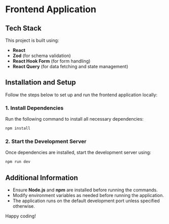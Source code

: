 # Frontend Application

## Tech Stack
This project is built using:
- **React**
- **Zod** (for schema validation)
- **React Hook Form** (for form handling)
- **React Query** (for data fetching and state management)

## Installation and Setup
Follow the steps below to set up and run the frontend application locally:

### 1. Install Dependencies
Run the following command to install all necessary dependencies:
```sh
npm install
```

### 2. Start the Development Server
Once dependencies are installed, start the development server using:
```sh
npm run dev
```

## Additional Information
- Ensure **Node.js** and **npm** are installed before running the commands.
- Modify environment variables as needed before running the application.
- The application runs on the default development port unless specified otherwise.

Happy coding!

